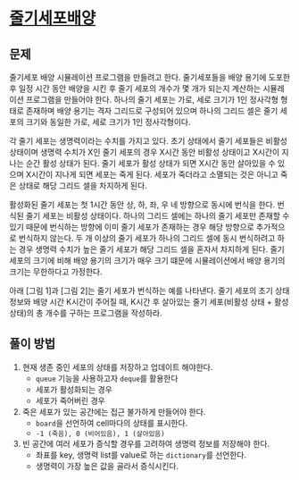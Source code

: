 # [줄기세포배양](https://swexpertacademy.com/main/code/problem/problemDetail.do?contestProbId=AWXRJ8EKe48DFAUo)

## 문제
줄기세포 배양 시뮬레이션 프로그램을 만들려고 한다. 줄기세포들을 배양 용기에 도포한 후 일정 시간 동안 배양을 시킨 후 줄기 세포의 개수가 몇 개가 되는지 계산하는 시뮬레이션 프로그램을 만들어야 한다. 하나의 줄기 세포는 가로, 세로 크기가 1인 정사각형 형태로 존재하며 배양 용기는 격자 그리드로 구성되어 있으며 하나의 그리드 셀은 줄기 세포의 크기와 동일한 가로, 세로 크기가 1인 정사각형이다.

각 줄기 세포는 생명력이라는 수치를 가지고 있다. 초기 상태에서 줄기 세포들은 비활성 상태이며 생명력 수치가 X인 줄기 세포의 경우 X시간 동안 비활성 상태이고 X시간이 지나는 순간 활성 상태가 된다. 줄기 세포가 활성 상태가 되면 X시간 동안 살아있을 수 있으며 X시간이 지나게 되면 세포는 죽게 된다. 세포가 죽더라고 소멸되는 것은 아니고 죽은 상태로 해당 그리드 셀을 차지하게 된다.

활성화된 줄기 세포는 첫 1시간 동안 상, 하, 좌, 우 네 방향으로 동시에 번식을 한다. 번식된 줄기 세포는 비활성 상태이다. 하나의 그리드 셀에는 하나의 줄기 세포만 존재할 수 있기 때문에 번식하는 방향에 이미 줄기 세포가 존재하는 경우 해당 방향으로 추가적으로 번식하지 않는다. 두 개 이상의 줄기 세포가 하나의 그리드 셀에 동시 번식하려고 하는 경우 생명력 수치가 높은 줄기 세포가 해당 그리드 셀을 혼자서 차지하게 된다. 줄기 세포의 크기에 비해 배양 용기의 크기가 매우 크기 떄문에 시뮬레이션에서 배양 용기의 크기는 무한하다고 가정한다.

아래 [그림 1]과 [그림 2]는 줄기 세포가 번식하는 예를 나타낸다. 줄기 세포의 초기 상태 정보와 배양 시간 K시간이 주어질 때, K시간 후 살아있는 줄기 세포(비활성 상태 + 활성 상태)의 총 개수를 구하는 프로그램을 작성하라.

## 풀이 방법

1. 현재 생존 중인 세포의 상태를 저장하고 업데이트 해야한다.
    - `queue` 기능을 사용하고자 `deque`를 활용한다
    - 세포가 활성화되는 경우
    - 세포가 죽어버린 경우
2. 죽은 세포가 있는 공간에는 접근 불가하게 만들어야 한다.
    - `board`을 선언하여 cell마다의 상태를 표시한다.
    - `-1 (죽음), 0 (비어있음), 1 (살아있음)`
3. 빈 공간에 여러 세포가 증식할 경우를 고려하여 생명력 정보를 저장해야 한다.
    - 좌표를 key, 생명력 list를 value로 하는 `dictionary`를 선언한다.
    - 생명력이 가장 높은 값을 골라서 증식시킨다.

    
